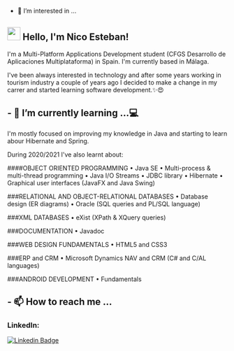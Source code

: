 
- 👀 I’m interested in ...

## <img src="https://media.giphy.com/media/hvRJCLFzcasrR4ia7z/giphy.gif" width="30px"> Hello, I'm Nico Esteban!

I'm a Multi-Platform Applications Development student (CFGS Desarrollo de Aplicaciones Multiplataforma) in Spain. I'm currently based in Málaga.

I've been always interested in technology and after some years working in tourism industry a couple of years ago I decided to make a change in my carrer and started learning software development.✨😍




## - 🌱 I’m currently learning ...💻
I'm mostly focused on improving my knowledge in Java and starting to learn abour Hibernate and Spring.

During 2020/2021 I've also learnt about:

####OBJECT ORIENTED PROGRAMMING
• Java SE
• Multi-process & multi-thread programming
• Java I/O Streams
• JDBC library
• Hibernate
• Graphical user interfaces (JavaFX and Java Swing)

###RELATIONAL AND OBJECT-RELATIONAL DATABASES
• Database design (ER diagrams)
• Oracle (SQL queries and PL/SQL language)

###XML DATABASES
• eXist (XPath & XQuery queries)

###DOCUMENTATION
• Javadoc

###WEB DESIGN FUNDAMENTALS
• HTML5 and CSS3

###ERP and CRM
• Microsoft Dynamics NAV and CRM (C# and C/AL languages)

###ANDROID DEVELOPMENT
• Fundamentals

## - 📫 How to reach me ...

### LinkedIn: 
[![Linkedin Badge](https://img.shields.io/badge/-LinkedIn-blue?style=flat-square&logo=Linkedin&logoColor=white&link=https://www.linkedin.com/in/harshkumarkhatri/)](https://www.linkedin.com/in/nicolas-esteban
)

